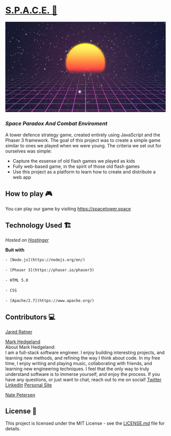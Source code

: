 # [S.P.A.C.E. :rocket:](https://spacetower.space)

![](https://raw.githubusercontent.com/OrangeB0lt/S.P.A.C.E./master/assets/web/background1.jpg)

### *Space Paradox And Combat Enviroment*

 A tower defence strategy game, created entirely using JavaScript and the Phaser 3 framework. The goal of this project was to create a simple game similar to ones we played when we were young. The criteria we set out for ourselves was simple:
 - Capture the essense of old flash games we played as kids
 - Fully web-based game, in the spirit of those old flash games
 - Use this project as a platform to learn how to create and distribute a web app

## How to play :video_game:

You can play our game by visiting https://spacetower.space

## Technology Used :building_construction:

*Hosted on [Hostinger](https://hostinger.com)*

<b>Buit with</b>

    - [Node.js](https://nodejs.org/en/)
    
    - [Phaser 3](https://phaser.io/phaser3)
    
    - HTML 5.0
    
    - CSS
    
    - [Apache/2.7](https://www.apache.org/)

## Contributors :computer:

[Jared Ratner](https://twitter.com/jratnerd)

[Mark Hedgeland](https://twitter.com/MarkHedgeland)  
About Mark Hedgeland:  
I am a full-stack software engineer. I enjoy building interesting projects, and learning new methods, and refining the way I think about code. In my free time, I enjoy writing and playing music, collaborating with friends, and learning new engineering techniques. I feel that the only way to truly understand software is to immerse yourself, and enjoy the process. If you have any questions, or just want to chat, reach out to me on social!
[Twitter](https://twitter.com/markhedgeland) [LinkedIn](https://linkedin.com/in/markhedgeland) [Personal Site](http://markhedgeland.tech)  

[Nate Petersen](https://twitter.com/Natefp)

## License :memo:

This project is licensed under the MIT License - see the [LICENSE.md](https://github.com/digitsensitive/phaser3-typescript/blob/master/LICENSE) file for details.
